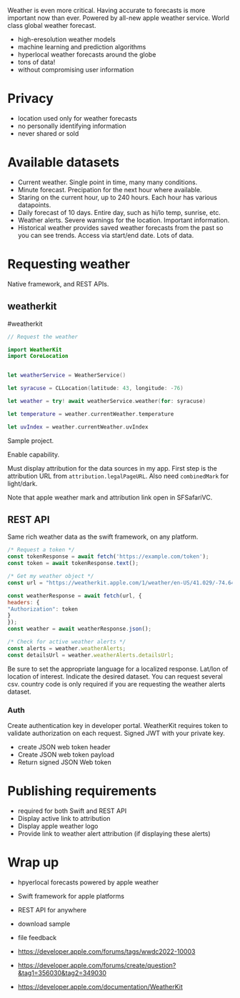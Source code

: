 Weather is even more critical.  Having accurate to forecasts is more important now than ever.  Powered by all-new apple weather service.  World class global weather forecast.

* high-eresolution weather models
* machine learning and prediction algorithms
* hyperlocal weather forecasts around the globe
* tons of data!
* without compromising user information
# Privacy
* location used only for weather forecasts
* no personally identifying information
* never shared or sold
# Available datasets
* Current weather.  Single point in time, many many conditions.
* Minute forecast.  Precipation for the next hour where available.
* Staring on the current hour, up to 240 hours.  Each hour has various datapoints.
* Daily forecast of 10 days.  Entire day, such as hi/lo temp, sunrise, etc.
* Weather alerts.  Severe warnings for the location.  Important information.
* Historical weather provides saved weather forecasts from the past so you can see trends.  Access via start/end date.  Lots of data.
# Requesting weather
Native framework, and REST APIs.

## weatherkit
#weatherkit

```swift
// Request the weather

import WeatherKit
import CoreLocation


let weatherService = WeatherService()

let syracuse = CLLocation(latitude: 43, longitude: -76)

let weather = try! await weatherService.weather(for: syracuse)

let temperature = weather.currentWeather.temperature

let uvIndex = weather.currentWeather.uvIndex
```

Sample project.  

Enable capability.  

Must display attribution for the data sources in my app.  First step is the attribution URL from `attribution.legalPageURL`.
Also need `combinedMark` for light/dark.

Note that apple weather mark and attribution link open in SFSafariVC.  

## REST API
Same rich weather data as the swift framework, on any platform.

```js
/* Request a token */
const tokenResponse = await fetch('https://example.com/token');
const token = await tokenResponse.text();

/* Get my weather object */
const url = "https://weatherkit.apple.com/1/weather/en-US/41.029/-74.642?dataSets=weatherAlerts&country=US"

const weatherResponse = await fetch(url, {
headers: {
"Authorization": token
}
});
const weather = await weatherResponse.json();

/* Check for active weather alerts */
const alerts = weather.weatherAlerts;
const detailsUrl = weather.weatherAlerts.detailsUrl;
```

Be sure to set the appropriate language for a localized response.  Lat/lon of location of interest.  Indicate the desired dataset.  You can request several csv.  country code is only required if you are requesting the weather alerts dataset.

### Auth
Create authentication key in developer portal.  WeatherKit requires token to validate authorization on each request.  Signed JWT with your private key.

* create JSON web token header
* Create JSON web token payload
* Return signed JSON Web token


# Publishing requirements

* required for both Swift and REST API
* Display active link to attribution
* Display apple weather logo
* Provide link to weather alert attribution (if displaying these alerts)

# Wrap up
* hpyerlocal forecasts powered by apple weather
* Swift framework for apple platforms
* REST API for anywhere
* download sample
* file feedback


* https://developer.apple.com/forums/tags/wwdc2022-10003
* https://developer.apple.com/forums/create/question?&tag1=356030&tag2=349030
* https://developer.apple.com/documentation/WeatherKit

